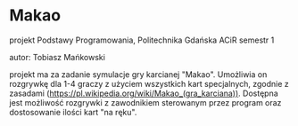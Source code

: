 # Makao
projekt Podstawy Programowania, Politechnika Gdańska ACiR semestr 1

autor: Tobiasz Mańkowski

projekt ma za zadanie symulacje gry karcianej "Makao". Umożliwia on rozgrywkę dla 1-4 graczy z użyciem wszystkich kart specjalnych, zgodnie z zasadami (https://pl.wikipedia.org/wiki/Makao_(gra_karciana)). Dostępna jest możliwość rozgrywki z zawodnikiem sterowanym przez program oraz dostosowanie ilości kart "na ręku". 
